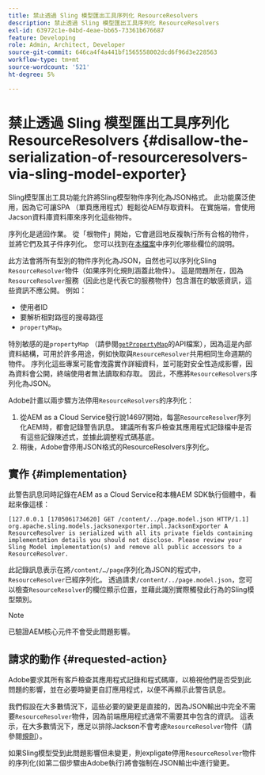 ```yaml
---
title: 禁止透過 Sling 模型匯出工具序列化 ResourceResolvers
description: 禁止透過 Sling 模型匯出工具序列化 ResourceResolvers
exl-id: 63972c1e-04bd-4eae-bb65-73361b676687
feature: Developing
role: Admin, Architect, Developer
source-git-commit: 646ca4f4a441bf1565558002dcd6f96d3e228563
workflow-type: tm+mt
source-wordcount: '521'
ht-degree: 5%

---
```


# 禁止透過 Sling 模型匯出工具序列化 ResourceResolvers {#disallow-the-serialization-of-resourceresolvers-via-sling-model-exporter}

Sling模型匯出工具功能允許將Sling模型物件序列化為JSON格式。 此功能廣泛使用，因為它可讓SPA （單頁應用程式）輕鬆從AEM存取資料。 在實施端，會使用Jacson資料庫資料庫來序列化這些物件。

序列化是遞回作業。 從「根物件」開始，它會遞回地反複執行所有合格的物件，並將它們及其子件序列化。 您可以找到在[本檔案](https://www.baeldung.com/jackson-field-serializable-deserializable-or-not)中序列化哪些欄位的說明。

此方法會將所有型別的物件序列化為JSON，自然也可以序列化Sling `ResourceResolver`物件（如果序列化規則涵蓋此物件）。 這是問題所在，因為`ResourceResolver`服務（因此也是代表它的服務物件）包含潛在的敏感資訊，這些資訊不應公開。 例如：

* 使用者ID
* 要解析相對路徑的搜尋路徑
* `propertyMap`。

特別敏感的是`propertyMap` （請參閱[`getPropertyMap`](https://sling.apache.org/apidocs/sling12/org/apache/sling/api/resource/ResourceResolver.html#getPropertyMap--)的API檔案），因為這是內部資料結構，可用於許多用途，例如快取與`ResourceResolver`共用相同生命週期的物件。 序列化這些專案可能會洩露實作詳細資料，並可能對安全性造成影響，因為資料會公開，終端使用者無法讀取和存取。 因此，不應將`ResourceResolvers`序列化為JSON。

Adobe計畫以兩步驟方法停用`ResourceResolvers`的序列化：

1. 從AEM as a Cloud Service發行說14697開始，每當`ResourceResolver`序列化AEM時，都會記錄警告訊息。 建議所有客戶檢查其應用程式記錄檔中是否有這些記錄陳述式，並據此調整程式碼基底。
1. 稍後，Adobe會停用JSON格式的ResourceResolvers序列化。

## 實作 {#implementation}

此警告訊息同時記錄在AEM as a Cloud Service和本機AEM SDK執行個體中，看起來像這樣：

```
[127.0.0.1 [1705061734620] GET /content/../page.model.json HTTP/1.1] org.apache.sling.models.jacksonexporter.impl.JacksonExporter A ResourceResolver is serialized with all its private fields containing implementation details you should not disclose. Please review your Sling Model implementation(s) and remove all public accessors to a ResourceResolver.
```

此記錄訊息表示在將`/content/…/page`序列化為JSON的程式中，`ResourceResolver`已經序列化。 透過請求`/content/../page.model.json`，您可以檢查`ResourceResolver`的欄位顯示位置，並藉此識別實際觸發此行為的Sling模型類別。


>[!NOTE]
>
>已驗證AEM核心元件不會受此問題影響。

## 請求的動作 {#requested-action}

Adobe要求其所有客戶檢查其應用程式記錄和程式碼庫，以檢視他們是否受到此問題的影響，並在必要時變更自訂應用程式，以便不再顯示此警告訊息。

我們假設在大多數情況下，這些必要的變更是直接的，因為JSON輸出中完全不需要`ResourceResolver`物件，因為前端應用程式通常不需要其中包含的資訊。 這表示，在大多數情況下，應足以排除Jackson不會考慮`ResourceResolver`物件（請參閱[規則](https://www.baeldung.com/jackson-field-serializable-deserializable-or-not)）。

如果Sling模型受到此問題影響但未變更，則expligate停用`ResourceResolver`物件的序列化(如第二個步驟由Adobe執行)將會強制在JSON輸出中進行變更。
